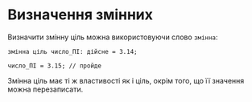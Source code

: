 # Визначення змінних

Визначити змінну ціль можна використовуючи слово `змінна`:

```ціль
змінна ціль число_ПІ: дійсне = 3.14;

число_ПІ = 3.15; // пройде
```

Змінна ціль має ті ж властивості як і ціль, окрім того, що її значення можна перезаписати.